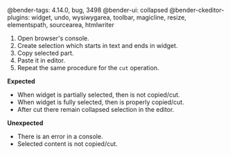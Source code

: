 @bender-tags: 4.14.0, bug, 3498
@bender-ui: collapsed
@bender-ckeditor-plugins: widget, undo, wysiwygarea, toolbar, magicline, resize, elementspath, sourcearea, htmlwriter

1. Open browser's console.
2. Create selection which starts in text and ends in widget.
3. Copy selected part.
4. Paste it in editor.
5. Repeat the same procedure for the `cut` operation.

**Expected**

* When widget is partially selected, then is not copied/cut.
* When widget is fully selected, then is properly copied/cut.
* After cut there remain collapsed selection in the editor.

**Unexpected**

* There is an error in a console.
* Selected content is not copied/cut.
